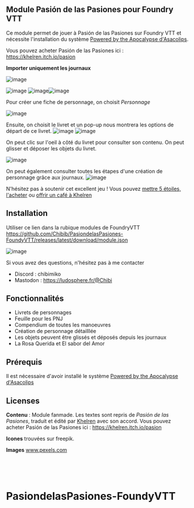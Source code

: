 ## Module Pasión de las Pasiones pour Foundry VTT

Ce module permet de jouer à Pasión de las Pasiones sur Foundry VTT et nécessite l'installation du système [Powered by the Apocalypse d'Asacolips](https://github.com/asacolips-projects/pbta).

Vous pouvez acheter Pasión de las Pasiones ici : https://khelren.itch.io/pasion

**Importer uniquement les journaux**

![image](https://github.com/user-attachments/assets/0bc6d889-23de-4fd8-829b-9e079a13c756)

![image](https://github.com/user-attachments/assets/2a7dd67e-0f55-44da-b832-58a7fb7c99b7) ![image](https://github.com/user-attachments/assets/0d766b51-4da9-474f-bec4-f1be2e1795df)![image](https://github.com/user-attachments/assets/3e26b187-d129-4ffa-8a02-ec32b5b6c813)





Pour créer une fiche de personnage, on choisit *Personnage*

![image](https://github.com/user-attachments/assets/17bd85e4-5446-4697-a6d2-fbb6e8387ef4)


Ensuite, on choisit le livret et un pop-up nous montrera les options de départ de ce livret.
![image](https://github.com/user-attachments/assets/fd0774cd-968c-405a-a8f7-7543d6631b2b)
![image](https://github.com/user-attachments/assets/fbc8c83d-9790-433b-a710-d3839ecd0510)



On peut clic sur l'oeil à côté du livret pour consulter son contenu. On peut glisser et déposer les objets du livret.

![image](https://github.com/user-attachments/assets/8dd6742e-182b-41af-8615-43639efd6200)



On peut également consulter toutes les étapes d'une création de personnage grâce aux journaux.
![image](https://github.com/user-attachments/assets/67ea540b-4c07-4b11-8e8b-b0c9d00ff596)


N'hésitez pas à soutenir cet excellent jeu ! Vous pouvez [mettre 5 étoiles, l'acheter](https://khelren.itch.io/pasion) ou [offrir un café à Khelren](https://ko-fi.com/khelren)


## Installation
Utiliser ce lien dans la rubique modules de FoundryVTT 
https://github.com/Chibib/PasiondelasPasiones-FoundyVTT/releases/latest/download/module.json

![image](https://github.com/user-attachments/assets/b587280b-c3e0-470d-a1c4-bb54cb935c40)



Si vous avez des questions, n'hésitez pas à me contacter 
- Discord : chibimiko 
- Mastodon : https://ludosphere.fr/@Chibi

## Fonctionnalités
- Livrets de personnages
- Feuille pour les PNJ
- Compendium de toutes les manoeuvres
- Création de personnage détailllée
- Les objets peuvent être glissés et déposés depuis les journaux
- La Rosa Querida et El sabor del Amor


## Prérequis
Il est nécessaire d'avoir installé le système [Powered by the Apocalypse d'Asacolips](https://github.com/asacolips-projects/pbta) 

## Licenses 

**Contenu** : Module fanmade. Les textes sont repris de *Pasión de las Pasiones*, traduit et édité par [Khelren](https://khelren.itch.io/) avec son accord. Vous pouvez acheter Pasión de las Pasiones ici : https://khelren.itch.io/pasion

**Icones** trouvées sur freepik.

**Images** www.pexels.com

&nbsp;

&nbsp;
# PasiondelasPasiones-FoundyVTT
